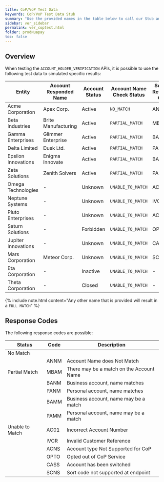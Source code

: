 ```yaml
---
title: CoP/VoP Test Data
keywords: CoP/VoP Test Data Stub
summary: "Use the provided names in the table below to call our Stub and simulate the various possible responses for your CoP/VoP checks on our Sandbox environment."
sidebar: ver_sidebar
permalink: ver_coptest.html
folder: prodNuapay
toc: false
---
```

## Overview

When testing the `ACCOUNT_HOLDER_VERIFICATION` APIs, it is possible to use the following test data to simulated specific results:

| Entity                  | Account Responded Name | Account Status | Account Name Check Status | Scheme Response Code |
|-------------------------|------------------------|----------------|---------------------------|----------------------|
| Acme Corporation        | Apex Corp.             | Active         | `NO_MATCH`                | ANNM                 |
| Beta Industries         | Brite Manufacturing    | Active         | `PARTIAL_MATCH`           | MBAM                 |
| Gamma Enterprises       | Glimmer Enterprise     | Active         | `PARTIAL_MATCH`           | BANM                 |
| Delta Limited           | Dusk Ltd.              | Active         | `PARTIAL_MATCH`           | PANM                 |
| Epsilon Innovations     | Enigma Innovate        | Active         | `PARTIAL_MATCH`           | BAMM                 |
| Zeta Solutions          | Zenith Solvers         | Active         | `PARTIAL_MATCH`           | PAMM                 |
| Omega Technologies      | -                      | Unknown        | `UNABLE_TO_MATCH`         | AC01                 |
| Neptune Systems         | -                      | Unknown        | `UNABLE_TO_MATCH`         | IVCR                 |
| Pluto Enterprises       | -                      | Unknown        | `UNABLE_TO_MATCH`         | ACNS                 |
| Saturn Solutions        | -                      | Forbidden      | `UNABLE_TO_MATCH`         | OPTO                 |
| Jupiter Innovations     | -                      | Unknown        | `UNABLE_TO_MATCH`         | CASS                 |
| Mars Corporation        | Meteor Corp.           | Unknown        | `UNABLE_TO_MATCH`         | SCNS                 |
| Eta Corporation         | -                      | Inactive       | `UNABLE_TO_MATCH`         | -                    |
| Theta Corporation       | -                      | Closed         | `UNABLE_TO_MATCH`         | -                    |


{% include note.html content="Any other name that is provided will result in a `FULL MATCH`" %}

## Response Codes

The following response codes are possible:

| **Status**           | **Code** | **Description**                                    |
|----------------------|----------|----------------------------------------------------|
| No Match             |          |                                                    |
|                      | ANNM     | Account Name does Not Match                        |
| Partial Match        | MBAM     | There may be a match on the Account Name          |
|                      | BANM     | Business account, name matches                     |
|                      | PANM     | Personal account, name matches                     |
|                      | BAMM     | Business account, name may be a match             |
|                      | PAMM     | Personal account, name may be a match             |
| Unable to Match      | AC01     | Incorrect Account Number                            |
|                      | IVCR     | Invalid Customer Reference                          |
|                      | ACNS     | Account type Not Supported for CoP                 |
|                      | OPTO     | Opted out of CoP Service                           |
|                      | CASS     | Account has been switched                          |
|                      | SCNS     | Sort code not supported at endpoint                |

